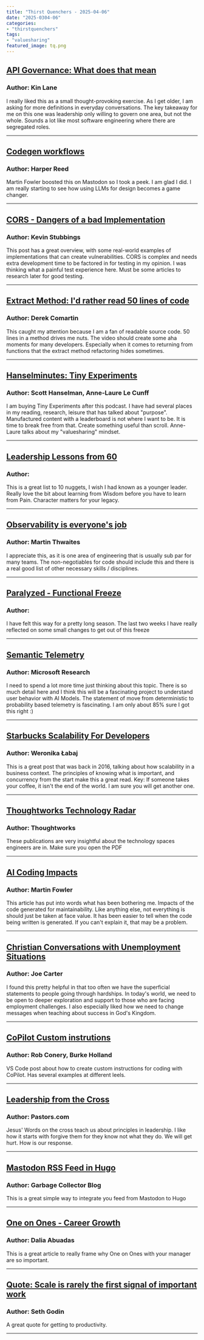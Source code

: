 ```yaml
---
title: "Thirst Quenchers - 2025-04-06"
date: "2025-0304-06"
categories:
- "thirstquenchers"
tags:
- "valuesharing"
featured_image: tq.png
---
```



## [API Governance: What does that mean](https://apievangelist.com/2025/04/02/what-is-it-you-are-governing-when-you-say-api-governance/)

### Author: Kin Lane

 I really liked this as a small thought-provoking exercise. As I get older, I am asking for more definitions in everyday conversations. The key takeaway for me on this one was leadership only willing to govern one area, but not the whole. Sounds a lot like most software engineering where there are segregated roles.

***

 ## [Codegen workflows](https://harper.blog/2025/02/16/my-llm-codegen-workflow-atm/)

### Author: Harper Reed

 Martin Fowler boosted this on Mastodon so I took a peek. I am glad I did. I am really starting to see how using LLMs for design becomes a game changer. 

***

 ## [CORS - Dangers of a bad Implementation](https://github.blog/security/application-security/localhost-dangers-cors-and-dns-rebinding/)

### Author: Kevin Stubbings

 This post has a great overview, with some real-world examples of implementations that can create vulnerabilities. CORS is complex and needs extra development time to be factored in for testing in my opinion. I was thinking what a painful test experience here. Must be some articles to research later for good testing. 

***

 ## [Extract Method: I'd rather read 50 lines of code](https://codeopinion.com/id-rather-read-50-lines-than-extract-method-refactoring/)

### Author: Derek Comartin

 This caught my attention because I am a fan of readable source code. 50 lines in a method drives me nuts. The video should create some aha moments for many developers. Especially when it comes to returning from functions that the extract method refactoring hides sometimes.

***

 ## [Hanselminutes: Tiny Experiments](https://www.hanselminutes.com/991/tiny-experiments-with-anne-laure-le-cunff)

### Author: Scott Hanselman, Anne-Laure Le Cunff

 I am buying Tiny Experiments after this podcast. I have had several places in my reading, research, leisure that has talked about "purpose". Manufactured content with a leaderboard is not where I want to be. It is time to break free from that. Create something useful than scroll. Anne-Laure talks about my "valuesharing" mindset.

***

 ## [Leadership Lessons from 60 ](https://careynieuwhof.com/leadership-lessons-from-60/)

### Author: 

 This is a great list to 10 nuggets, I wish I had known as a younger leader. Really love the bit about learning from Wisdom before you have to learn from Pain. Character matters for your legacy.

***

 ## [Observability is everyone's job](https://thenewstack.io/observability-every-engineers-job-not-just-ops-problem/)

### Author: Martin Thwaites

 I appreciate this, as it is one area of engineering that is usually sub par for many teams. The non-negotiables for code should include this and there is a real good list of other necessary skills / disciplines.

***

 ## [Paralyzed - Functional Freeze](https://nesslabs.com/functional-freeze)

### Author: 

 I have felt this way for a pretty long season. The last two weeks I have really reflected on some small changes to get out of this freeze

***

 ## [Semantic Telemetry](https://www.microsoft.com/en-us/research/project/semantic-telemetry/)

### Author: Microsoft Research

 I need to spend a lot more time just thinking about this topic. There is so much detail here and I think this will be a fascinating project to understand user behavior with AI Models. The statement of move from deterministic to probability based telemetry is fascinating. I am only about 85% sure I got this right :)

***

 ## [Starbucks Scalability For Developers](https://particular.net/blog/what-starbucks-can-teach-us-about-software-scalability)

### Author: Weronika Łabaj

 This is a great post that was back in 2016, talking about how scalability in a business context. The principles of knowing what is important, and concurrency from the start make this a great read. Key: If someone takes your coffee, it isn't the end of the world. I am sure you will get another one.

***

 ## [Thoughtworks Technology Radar](https://www.thoughtworks.com/radar)

### Author: Thoughtworks 

 These publications are very insightful about the technology spaces engineers are in. Make sure you open the PDF

***



## [AI Coding Impacts](https://martinfowler.com/articles/exploring-gen-ai.html#memo-13)

### Author: Martin Fowler

 This article has put into words what has been bothering me. Impacts of the code generated for maintainability. Like anything else, not everything is should just be taken at face value. It has been easier to tell when the code being written is generated. If you can't explain it, that may be a problem.

***

 ## [Christian Conversations with Unemployment Situations](https://www.thegospelcoalition.org/article/spiritual-care-unemployed/)

### Author: Joe Carter

 I found this pretty helpful in that too often we have the superficial statements to people going through hardships. In today's world, we need to be open to deeper exploration and support to those who are facing employment challenges. I also especially liked how we need to change messages when teaching about success in God's Kingdom.

***

 ## [CoPilot Custom instrutions](https://code.visualstudio.com/blogs/2025/03/26/custom-instructions)

### Author: Rob Conery, Burke Holland

 VS Code post about how to create custom instructions for coding with CoPilot. Has several examples at different leels.

***

 ## [Leadership from the Cross](https://blog.pastors.com/articles/what-jesus-words-on-the-cross-teach-about-leadership/)

### Author: Pastors.com

 Jesus' Words on the cross teach us about principles in leadership. I like how it starts with forgive them for they know not what they do. We will get hurt. How is our response.

***

 ## [Mastodon RSS Feed in Hugo](https://blog.zedas.fr/posts/integrate-mastodon-feed-to-hugo/)

### Author: Garbage Collector Blog

 This is a great simple way to integrate you feed from Mastodon to Hugo

***

 ## [One on Ones - Career Growth](https://github.blog/developer-skills/career-growth/how-engineers-can-use-one-on-ones-with-their-manager-to-accelerate-career-growth/)

### Author: Dalia Abuadas

 This is a great article to really frame why One on Ones with your manager are so important.

***

 ## [Quote: Scale is rarely the first signal of important work](https://seths.blog/2025/03/the-nse-confusions/)

### Author: Seth Godin

 A great quote for getting to productivity.

***

